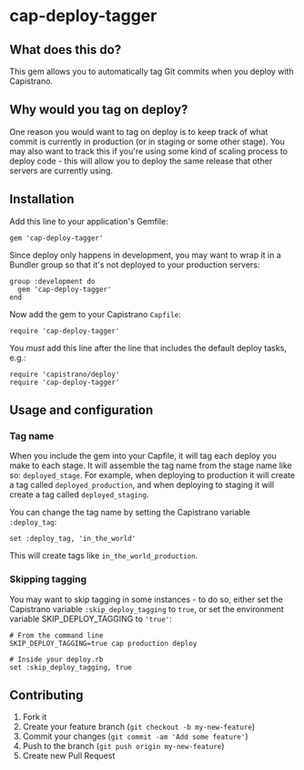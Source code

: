 # cap-deploy-tagger

## What does this do?

This gem allows you to automatically tag Git commits when you deploy with Capistrano.

## Why would you tag on deploy?

One reason you would want to tag on deploy is to keep track of what commit is currently 
in production (or in staging or some other stage). You may also want to track this 
if you're using some kind of scaling process to deploy code - this will allow you to
deploy the same release that other servers are currently using.

## Installation

Add this line to your application's Gemfile:

    gem 'cap-deploy-tagger'

Since deploy only happens in development, you may want to wrap it in a Bundler group
so that it's not deployed to your production servers:

    group :development do
      gem 'cap-deploy-tagger'
    end

Now add the gem to your Capistrano `Capfile`:

    require 'cap-deploy-tagger'

You _must_ add this line after the line that includes the default deploy tasks, e.g.:

    require 'capistrano/deploy'
    require 'cap-deploy-tagger'

## Usage and configuration

### Tag name

When you include the gem into your Capfile, it will tag each deploy you make to each stage.
It will assemble the tag name from the stage name like so: `deployed_stage`. For example,
when deploying to production it will create a tag called `deployed_production`, and when
deploying to staging it will create a tag called `deployed_staging`.

You can change the tag name by setting the Capistrano variable `:deploy_tag`:

    set :deploy_tag, 'in_the_world'

This will create tags like `in_the_world_production`.

### Skipping tagging

You may want to skip tagging in some instances - to do so, either set the Capistrano variable
`:skip_deploy_tagging` to `true`, or set the environment variable SKIP_DEPLOY_TAGGING to `'true'`:

    # From the command line
    SKIP_DEPLOY_TAGGING=true cap production deploy
    
    # Inside your deploy.rb
    set :skip_deploy_tagging, true

## Contributing

1. Fork it
2. Create your feature branch (`git checkout -b my-new-feature`)
3. Commit your changes (`git commit -am 'Add some feature'`)
4. Push to the branch (`git push origin my-new-feature`)
5. Create new Pull Request
